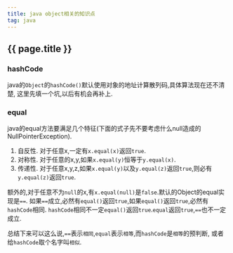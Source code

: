 ```yaml
---
title: java object相关的知识点
tag: java
---
```


## {{ page.title }}

### hashCode
java的`Object`的`hashCode()`默认使用对象的地址计算散列码,具体算法现在还不清楚,
这里先填一个坑,以后有机会再补上.

### equal
java的equal方法要满足几个特征(下面的式子先不要考虑什么null造成的NullPointerException).

1. 自反性. 对于任意x,一定有`x.equal(x)`返回`true`.
2. 对称性. 对于任意的x,y,如果`x.equal(y)`恒等于`y.equal(x)`.
3. 传递性. 对于任意x,y,z,如果`x.equal(y)`以及`y.equal(z)`返回`true`,则必有`y.equal(z)`返回`true`.

额外的,对于任意不为`null`的x,有`x.equal(null)`是`false`.默认的Object的equal实现是`==`.
如果`==`成立,必然有`equal()`返回`true`,如果`equal()`返回`true`,必然有`hashCode`相同.
`hashCode`相同不一定`equal()`返回`true`.`equal`返回`true`,`==`也不一定成立.

总结下来可以这么说,`==`表示`相同`,`equal`表示`相等`,而`hashCode`是`相等`的预判断,
或者给`hashCode`取个名字叫`相似`.